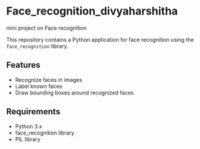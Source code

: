 # Face_recognition_divyaharshitha
mini project on Face recognition 

This repository contains a Python application for face recognition using the `face_recognition` library.

## Features

- Recognize faces in images
- Label known faces
- Draw bounding boxes around recognized faces

## Requirements

- Python 3.x
- face_recognition library
- PIL library
